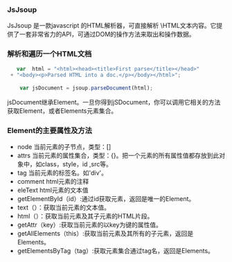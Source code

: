 ### JsJsoup
JsJsoup 是一款javascript 的HTML解析器，可直接解析 \HTML文本内容。它提供了一套非常省力的API，可通过DOM的操作方法来取出和操作数据。

### 解析和遍历一个HTML文档
```javascript
   var  html = "<html><head><title>First parse</title></head>"
 + "<body><p>Parsed HTML into a doc.</p></body></html>";
  
    var jsDocument = jsoup.parseDocument(html);
```
jsDocument继承Element。一旦你得到jSDocument，你可以调用它相关的方法获取Element，或者Elements元素集合。
### Element的主要属性及方法
 +  node 当前元素的子节点，类型：[]
 + attrs 当前元素的属性集合，类型：{}。把一个元素的所有属性值都存放到此对象中，如class，style，id ,src等。
 + tag 当前元素的标签名。如'div'。
 + comment html元素的注释
 + eleText html元素的文本值
 +  getElementById（id）:通过id获取元素，返回是唯一的Element。
 + text（）：获取当前元素的文本值。
 + html（）：获取当前元素及其子元素的HTML片段。
 + getAttr（key）:获取当前元素的以key为键的属性值。
 + getAllElements（this）:获取当前元素及其所有的子元素，返回是Elements。
 + getElementsByTag（tag）:获取元素集合通过tag名，返回是Elements。
 

